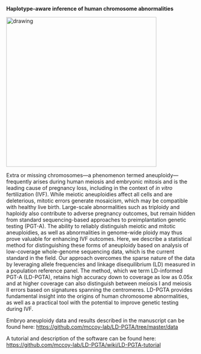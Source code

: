 **Haplotype-aware inference of human chromosome abnormalities**

<img src="https://rajivmccoy.files.wordpress.com/2021/05/method.png" alt="drawing" width="400"/>

Extra or missing chromosomes—a phenomenon termed aneuploidy—frequently arises during human meiosis and embryonic mitosis and is the leading cause of pregnancy loss, including in the context of *in vitro* fertilization (IVF). While meiotic aneuploidies affect all cells and are deleterious, mitotic errors generate mosaicism, which may be compatible with healthy live birth. Large-scale abnormalities such as triploidy and haploidy also contribute to adverse pregnancy outcomes, but remain hidden from standard sequencing-based approaches to preimplantation genetic testing (PGT-A). The ability to reliably distinguish meiotic and mitotic aneuploidies, as well as abnormalities in genome-wide ploidy may thus prove valuable for enhancing IVF outcomes. Here, we describe a statistical method for distinguishing these forms of aneuploidy based on analysis of low-coverage whole-genome sequencing data, which is the current standard in the field. Our approach overcomes the sparse nature of the data by leveraging allele frequencies and linkage disequilibrium (LD) measured in a population reference panel. The method, which we term LD-informed PGT-A (LD-PGTA), retains high accuracy down to coverage as low as 0.05x and at higher coverage can also distinguish between meiosis I and meiosis II errors based on signatures spanning the centromeres. LD-PGTA provides fundamental insight into the origins of human chromosome abnormalities, as well as a practical tool with the potential to improve genetic testing during IVF.

Embryo aneuploidy data and results described in the manuscript can be found here: https://github.com/mccoy-lab/LD-PGTA/tree/master/data

A tutorial and description of the software can be found here: https://github.com/mccoy-lab/LD-PGTA/wiki/LD-PGTA-tutorial
